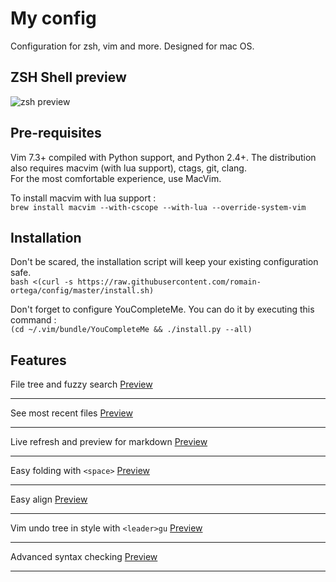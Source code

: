 # My config
Configuration for zsh, vim and more. Designed for mac OS.

## ZSH Shell preview
![zsh preview](https://i.imgur.com/ARldzoR.png)

## Pre-requisites
Vim 7.3+ compiled with Python support, and Python 2.4+.
The distribution also requires macvim (with lua support), ctags, git, clang.  
For the most comfortable experience, use MacVim.  

To install macvim with lua support :  
`brew install macvim --with-cscope --with-lua --override-system-vim`

## Installation
Don't be scared, the installation script will keep your existing configuration safe.  
`bash <(curl -s https://raw.githubusercontent.com/romain-ortega/config/master/install.sh)`
  
Don't forget to configure YouCompleteMe. You can do it by executing this command :  
`(cd ~/.vim/bundle/YouCompleteMe && ./install.py --all)`

## Features
File tree and fuzzy search
[Preview](http://i.imgur.com/Qubq3LW.gif)
***

See most recent files
[Preview](http://i.imgur.com/Nf09Zq6.gif)
***

Live refresh and preview for markdown
[Preview](https://media.giphy.com/media/l0HlKsY05QvecJtSw/source.gif)
***

Easy folding with `<space>`
[Preview](http://i.imgur.com/oSEdI28.gif)
***

Easy align
[Preview](http://i.imgur.com/3g6WCja.gif)
***

Vim undo tree in style with `<leader>gu`
[Preview](http://i.imgur.com/hmXlvfE.png)
***

Advanced syntax checking
[Preview](http://i.imgur.com/euBJJHX.png)
***

